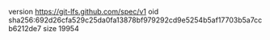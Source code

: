 version https://git-lfs.github.com/spec/v1
oid sha256:692d26cfa529c25da0fa13878bf979292cd9e5254b5af17703b5a7ccb6212de7
size 19954
